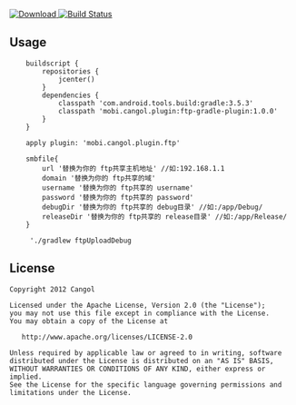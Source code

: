 [![Download](https://api.bintray.com/packages/cangol/maven/ftp-gradle-plugin/images/download.svg) ](https://bintray.com/cangol/maven/ftp-gradle-plugin/_latestVersion)
[![Build Status](https://travis-ci.org/Cangol/ftp-gradle-plugin.svg?branch=master)](https://travis-ci.org/Cangol/ftp-gradle-plugin)


Usage
-----------
        buildscript {
            repositories {
                jcenter()
            }
            dependencies {
                classpath 'com.android.tools.build:gradle:3.5.3'
                classpath 'mobi.cangol.plugin:ftp-gradle-plugin:1.0.0'
            }
        }

        apply plugin: 'mobi.cangol.plugin.ftp'

        smbfile{
            url '替换为你的 ftp共享主机地址' //如:192.168.1.1
            domain '替换为你的 ftp共享的域'
            username '替换为你的 ftp共享的 username'
            password '替换为你的 ftp共享的 password'
            debugDir '替换为你的 ftp共享的 debug目录' //如:/app/Debug/
            releaseDir '替换为你的 ftp共享的 release目录' //如:/app/Release/
        }

         './gradlew ftpUploadDebug

License
-----------

    Copyright 2012 Cangol

    Licensed under the Apache License, Version 2.0 (the "License");
    you may not use this file except in compliance with the License.
    You may obtain a copy of the License at

       http://www.apache.org/licenses/LICENSE-2.0

    Unless required by applicable law or agreed to in writing, software
    distributed under the License is distributed on an "AS IS" BASIS,
    WITHOUT WARRANTIES OR CONDITIONS OF ANY KIND, either express or implied.
    See the License for the specific language governing permissions and
    limitations under the License.